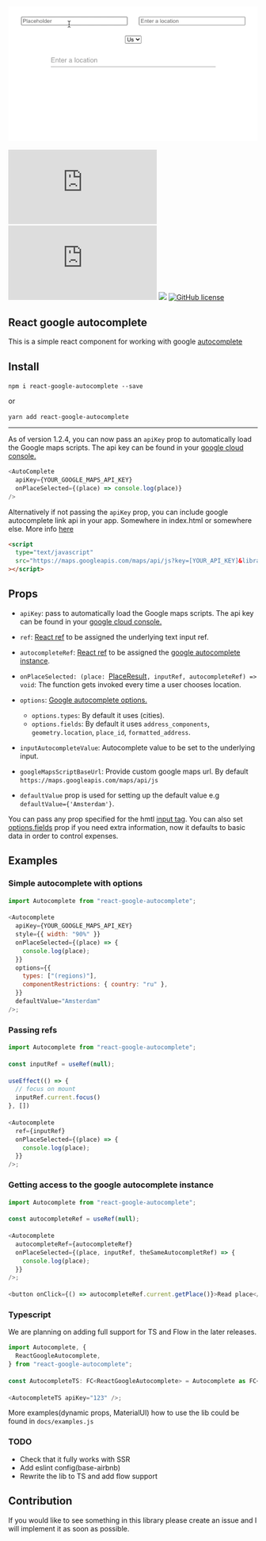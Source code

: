![](/docs/example.gif)

![](https://img.badgesize.io/ErrorPro/react-google-autocomplete/master/lib/index.js?compression=gzip&label=gzip)
![](https://img.badgesize.io/ErrorPro/react-google-autocomplete/master/lib/index.js?compression=brotli&label=brotli)
![](https://badgen.net/npm/dm/react-google-autocomplete?labelColor=49516F&color=8994BC)
[![GitHub license](https://img.shields.io/github/license/Naereen/StrapDown.js.svg)](https://GitHub.com/ErrorPro/react-google-autocomplete/master/LICENSE)

## React google autocomplete

This is a simple react component for working with google [autocomplete](https://developers.google.com/maps/documentation/javascript/examples/places-autocomplete)

## Install

`npm i react-google-autocomplete --save`

or

`yarn add react-google-autocomplete`

<hr>

As of version 1.2.4, you can now pass an `apiKey` prop to automatically load the Google maps scripts. The api key can be found in your [google cloud console.](https://developers.google.com/maps/documentation/javascript/get-api-key)

```js
<AutoComplete
  apiKey={YOUR_GOOGLE_MAPS_API_KEY}
  onPlaceSelected={(place) => console.log(place)}
/>
```

Alternatively if not passing the `apiKey` prop, you can include google autocomplete link api in your app. Somewhere in index.html or somewhere else. More info [here](https://developers.google.com/maps/documentation/places/web-service/autocomplete)

```html
<script
  type="text/javascript"
  src="https://maps.googleapis.com/maps/api/js?key=[YOUR_API_KEY]&libraries=places"
></script>
```

## Props

- `apiKey`: pass to automatically load the Google maps scripts. The api key can be found in your [google cloud console.](https://developers.google.com/maps/documentation/javascript/get-api-key)

- `ref`: [React ref](https://reactjs.org/docs/hooks-reference.html#useref) to be assigned the underlying text input ref.

- `autocompleteRef`: [React ref](https://reactjs.org/docs/hooks-reference.html#useref) to be assigned the [google autocomplete instance](https://developers.google.com/maps/documentation/javascript/reference/places-widget#Autocomplete).

- `onPlaceSelected: (place: `[PlaceResult](https://developers.google.com/maps/documentation/javascript/reference/places-service#PlaceResult)`, inputRef, autocompleteRef) => void`: The function gets invoked every time a user chooses location.

- `options`: [Google autocomplete options.](https://developers.google.com/maps/documentation/javascript/reference/places-widget#AutocompleteOptions)

  - `options.types`: By default it uses (cities).
  - `options.fields`: By default it uses `address_components`, `geometry.location`, `place_id`, `formatted_address`.

- `inputAutocompleteValue`: Autocomplete value to be set to the underlying input.

- `googleMapsScriptBaseUrl`: Provide custom google maps url. By default `https://maps.googleapis.com/maps/api/js`

- `defaultValue` prop is used for setting up the default value e.g `defaultValue={'Amsterdam'}`.

You can pass any prop specified for the hmtl [input tag](https://www.w3schools.com/tags/tag_input.asp). You can also set [options.fields](https://developers.google.com/maps/documentation/javascript/reference/places-service#PlaceResult) prop if you need extra information, now it defaults to basic data in order to control expenses.

## Examples

### Simple autocomplete with options

```js
import Autocomplete from "react-google-autocomplete";

<Autocomplete
  apiKey={YOUR_GOOGLE_MAPS_API_KEY}
  style={{ width: "90%" }}
  onPlaceSelected={(place) => {
    console.log(place);
  }}
  options={{
    types: ["(regions)"],
    componentRestrictions: { country: "ru" },
  }}
  defaultValue="Amsterdam"
/>;
```

### Passing refs

```js
import Autocomplete from "react-google-autocomplete";

const inputRef = useRef(null);

useEffect(() => {
  // focus on mount
  inputRef.current.focus()
}, [])

<Autocomplete
  ref={inputRef}
  onPlaceSelected={(place) => {
    console.log(place);
  }}
/>;

```

### Getting access to the google autocomplete instance

```js
import Autocomplete from "react-google-autocomplete";

const autocompleteRef = useRef(null);

<Autocomplete
  autocompleteRef={autocompleteRef}
  onPlaceSelected={(place, inputRef, theSameAutocompletRef) => {
    console.log(place);
  }}
/>;

<button onClick={() => autocompleteRef.current.getPlace()}>Read place</button>;
```

### Typescript

We are planning on adding full support for TS and Flow in the later releases.

```ts
import Autocomplete, {
  ReactGoogleAutocomplete,
} from "react-google-autocomplete";

const AutocompleteTS: FC<ReactGoogleAutocomplete> = Autocomplete as FC<ReactGoogleAutocomplete>;

<AutocompleteTS apiKey="123" />;
```

More examples(dynamic props, MaterialUI) how to use the lib could be found in `docs/examples.js`

### TODO

- Check that it fully works with SSR
- Add eslint config(base-airbnb)
- Rewrite the lib to TS and add flow support

## Contribution

If you would like to see something in this library please create an issue and I will implement it as soon as possible.
